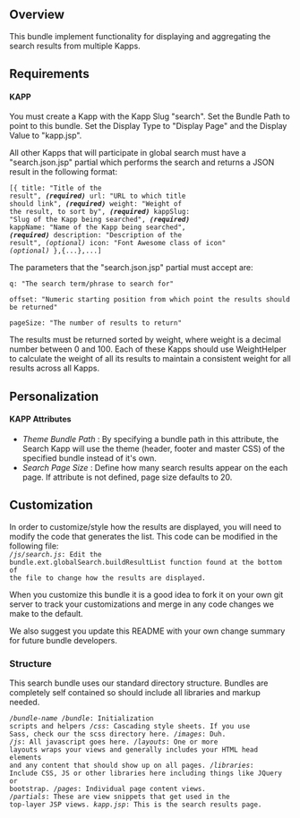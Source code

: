 ## Overview
This bundle implement functionality for displaying and aggregating the search results from multiple Kapps.

## Requirements
#### KAPP 
You must create a Kapp with the Kapp Slug "search". Set the Bundle Path to point to this bundle. Set the Display Type to "Display Page" and the Display Value to "kapp.jsp".

All other Kapps that will participate in global search must have a "search.json.jsp" partial which performs the search and returns a JSON result in the following format:
<code><pre>[{
  title: "Title of the result", *__(required)__*
  url: "URL to which title should link", *__(required)__*
  weight: "Weight of the result, to sort by", *__(required)__*
  kappSlug: "Slug of the Kapp being searched", *__(required)__*
  kappName: "Name of the Kapp being searched", *__(required)__*
  description: "Description of the result", *(optional)*
  icon: "Font Awesome class of icon" *(optional)*
},{...},...]</pre></code>

The parameters that the "search.json.jsp" partial must accept are:
<code><pre>q: "The search term/phrase to search for"  
offset: "Numeric starting position from which point the results should be returned"  
pageSize: "The number of results to return"</pre></code>

The results must be returned sorted by weight, where weight is a decimal number between 0 and 100. Each of these Kapps should use WeightHelper to calculate the weight of all its results to maintain a consistent weight for all results across all Kapps.

## Personalization
#### KAPP Attributes
* _Theme Bundle Path_ : By specifying a bundle path in this attribute, the Search Kapp will use the theme (header, footer and master CSS) of the specified bundle instead of it's own.
* _Search Page Size_ : Define how many search results appear on the each page. If attribute is not defined, page size defaults to 20.

## Customization
In order to customize/style how the results are displayed, you will need to modify the code that generates the list. This code can be modified in the following file:  
<code>*/js/search.js*: Edit the bundle.ext.globalSearch.buildResultList function found at the bottom of the file to change how the results are displayed.</code>

When you customize this bundle it is a good idea to fork it on your own git server to track your customizations and merge in any code changes we make to the default.

We also suggest you update this README with your own change summary for future bundle developers.

### Structure
This search bundle uses our standard directory structure. Bundles are completely self contained so should include all libraries and markup needed.

<code><pre>/*bundle-name*
  /*bundle*: Initialization scripts and helpers
  /*css*: Cascading style sheets. If you use Sass, check our the scss directory here.
  /*images*: Duh.
  /*js*: All javascript goes here.
  /*layouts*: One or more layouts wraps your views and generally includes your HTML head elements and any content that should show up on all pages.
  /*libraries*: Include CSS, JS or other libraries here including things like JQuery or bootstrap.
  /*pages*: Individual page content views.
  /*partials*: These are view snippets that get used in the top-layer JSP views. 
  *kapp.jsp*: This is the search results page. 
</pre></code>
